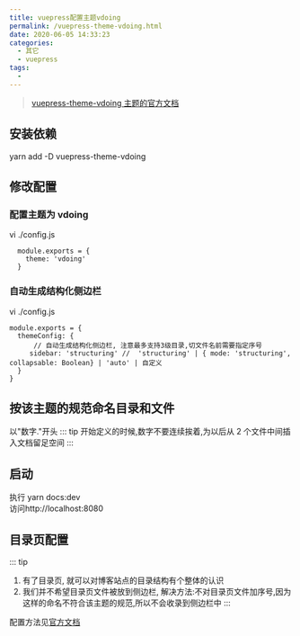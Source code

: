 ```yaml
---
title: vuepress配置主题vdoing
permalink: /vuepress-theme-vdoing.html
date: 2020-06-05 14:33:23
categories:
  - 其它
  - vuepress
tags:
  -
---
```


> [vuepress-theme-vdoing 主题的官方文档](https://xugaoyi.github.io/vuepress-theme-vdoing-doc/)

## 安装依赖

yarn add -D vuepress-theme-vdoing

## 修改配置

### 配置主题为 vdoing

vi ./config.js

```
  module.exports = {
    theme: 'vdoing'
  }
```

### 自动生成结构化侧边栏

vi ./config.js

```
module.exports = {
  themeConfig: {
      // 自动生成结构化侧边栏, 注意最多支持3级目录,切文件名前需要指定序号
     sidebar: 'structuring' //  'structuring' | { mode: 'structuring', collapsable: Boolean} | 'auto' | 自定义
  }
}
```

## 按该主题的规范命名目录和文件

以"数字."开头
::: tip
开始定义的时候,数字不要连续挨着,为以后从 2 个文件中间插入文档留足空间
:::

## 启动

执行 yarn docs:dev  
访问http://localhost:8080

## 目录页配置

::: tip

1. 有了目录页, 就可以对博客站点的目录结构有个整体的认识
2. 我们并不希望目录页文件被放到侧边栏, 解决方法:不对目录页文件加序号,因为这样的命名不符合该主题的规范,所以不会收录到侧边栏中
   :::

配置方法见[官方文档](https://xugaoyi.github.io/vuepress-theme-vdoing-doc/pages/54651a/#%E5%A6%82%E4%BD%95%E5%9C%A8%E5%AF%BC%E8%88%AA%E6%A0%8F%E4%B8%AD%E6%B7%BB%E5%8A%A0%E7%9B%AE%E5%BD%95%E9%A1%B5%E9%93%BE%E6%8E%A5)
